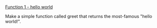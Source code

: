 [Function 1 - hello world](https://www.codewars.com/kata/function-1-hello-world)

Make a simple function called greet that returns the most-famous "hello world!".
